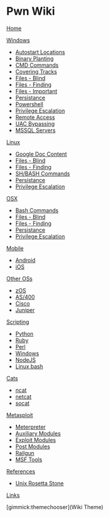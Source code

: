 # Pwn Wiki

[Home](index.md)

[Windows]()

  * [Autostart Locations](windows/autostart.md)
  * [Binary Planting](windows/binary.md)
  * [CMD Commands](windows/cmd.md)
  * [Covering Tracks](windows/cover.md)
  * [Files - Blind](windows/blind.md)
  * [Files - Finding](windows/find_files.md)
  * [Files - Important](windows/files.md)
  * [Persistance](windows/persistance.md)
  * [Powershell](windows/powershell.md)
  * [Privilege Escalation](windows/privesc.md)
  * [Remote Access](windows/remote.md)
  * [UAC Bypassing](windows/uac.md)
  * [MSSQL Servers](windows/mssql.md)

  
[Linux]()

  * [Google Doc Content](linux/bulk.md)
  * [Files - Blind](linux/blind.md)
  * [Files - Finding](linux/find_files.md)
  * [SH/BASH Commands](linux/bash.md)
  * [Persistance](linux/persistance.md)
  * [Privilege Escalation](linux/privesc.md)


[OSX]()

  * [Bash Commands](osx/bash.md)
  * [Files - Blind](osx/blind.md)
  * [Files - Finding](osx/find_files.md)
  * [Persistance](osx/persistance.md)
  * [Privilege Escalation](osx/privesc.md)

[Mobile]()

   * [Android](mobile/android.md)
   * [iOS](mobile/ios.md)

[Other OSs]()

  * [zOS](otheros/zos.md)
  * [AS/400](otheros/as400.md)
  * [Cisco](otheros/cisco.md)
  * [Juniper](otheros/juniper.md)

[Scripting]()

  * [Python](scripting/python.md)
  * [Ruby](scripting/ruby.md)
  * [Perl](scripting/perl.md)
  * [Windows](scripting/windows.md)
  * [NodeJS](scripting/NodeJS.md)
  * [Linux bash](scripting/bash.md)

[Cats]()

  * [ncat](cats/ncat.md)
  * [netcat](cats/netcat.md)
  * [socat](cats/socat.md)
  
[Metasploit]()

  * [Meterpreter](msf/meterpreter.md)
  * [Auxiliary Modules](msf/aux.md)
  * [Exploit Modules](msf/exploit.md)
  * [Post Modules](msf/post.md)
  * [Railgun](msf/railgun.md)
  * [MSF Tools](msf/tools.md)
  
[References]()

  * [Unix Rosetta Stone](references/rosetta.htm)
  
 
[Links](links.md)

[gimmick:themechooser](Wiki Theme)

<!-- Code for collapse and expand -->
<script type="text/javascript"> 
$(document).ready(function() { 
$('div.view').hide(); 
$('div.slide').click(function() {
$(this).next('div.view').slideToggle('fast'); 
return false; 
}); 
}); 
</script>
